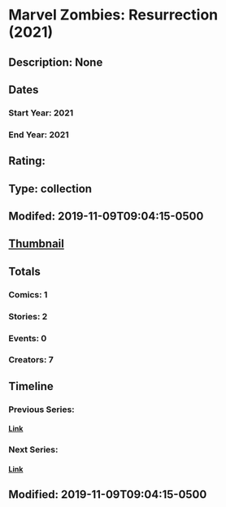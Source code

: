 # Marvel Zombies: Resurrection (2021)
## Description: None
## Dates
### Start Year: 2021
### End Year: 2021
## Rating: 
## Type: collection
## Modifed: 2019-11-09T09:04:15-0500
## [Thumbnail](http://i.annihil.us/u/prod/marvel/i/mg/b/40/image_not_available.jpg)
## Totals
### Comics: 1
### Stories: 2
### Events: 0
### Creators: 7
## Timeline
### Previous Series: 
#### [Link]()
### Next Series: 
#### [Link]()
## Modified: 2019-11-09T09:04:15-0500